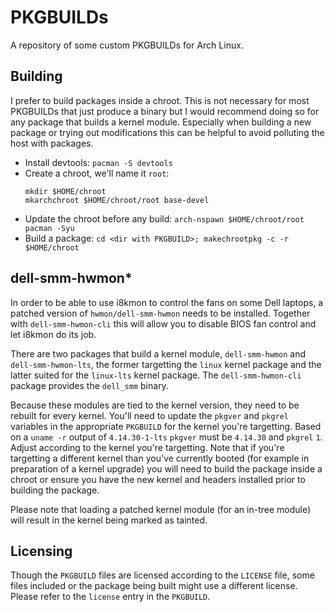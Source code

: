 # PKGBUILDs

A repository of some custom PKGBUILDs for Arch Linux.

## Building

I prefer to build packages inside a chroot. This is not necessary for most
PKGBUILDs that just produce a binary but I would recommend doing so for any
package that builds a kernel module. Especially when building a new package
or trying out modifications this can be helpful to avoid polluting the host
with packages.

* Install devtools: `pacman -S devtools`
* Create a chroot, we'll name it `root`:
  ```
  mkdir $HOME/chroot
  mkarchchroot $HOME/chroot/root base-devel
  ```
* Update the chroot before any build:  `arch-nspawn $HOME/chroot/root pacman -Syu`
* Build a package: `cd <dir with PKGBUILD>; makechrootpkg -c -r $HOME/chroot`

## dell-smm-hwmon\*

In order to be able to use i8kmon to control the fans on some Dell laptops, a
patched version of `hwmon/dell-smm-hwmon` needs to be installed. Together with
`dell-smm-hwmon-cli` this will allow you to disable BIOS fan control and let
i8kmon do its job.

There are two packages that build a kernel module, `dell-smm-hwmon` and
`dell-smm-hwmon-lts`, the former targetting the `linux` kernel package and the
latter suited for the `linux-lts` kernel package. The `dell-smm-hwmon-cli`
package provides the `dell_smm` binary.

Because these modules are tied to the kernel version, they need to be rebuilt
for every kernel. You'll need to update the `pkgver` and `pkgrel` variables in
the appropriate `PKGBUILD` for the kernel you're targetting. Based on a
`uname -r` output of `4.14.30-1-lts` `pkgver` must be `4.14.30` and
`pkgrel` `1`. Adjust according to the kernel you're targetting. Note that if
you're targetting a different kernel than you've currently booted (for example
in preparation of a kernel upgrade) you will need to build the package inside
a chroot or ensure you have the new kernel and headers installed prior to
building the package.

Please note that loading a patched kernel module (for an in-tree module) will
result in the kernel being marked as tainted.

## Licensing

Though the `PKGBUILD` files are licensed according to the `LICENSE` file, some
files included or the package being built might use a different license. Please
refer to the `license` entry in the `PKGBUILD`.
